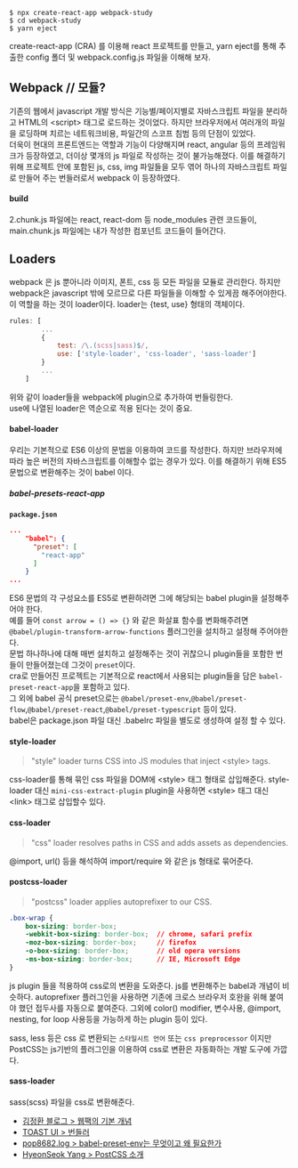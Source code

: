 

```
$ npx create-react-app webpack-study
$ cd webpack-study
$ yarn eject 
```
create-react-app (CRA) 를 이용해 react 프로젝트를 만들고,
yarn eject를 통해 추출한 config 폴더 및 webpack.config.js 파일을 이해해 보자.

## Webpack  // 모듈?
기존의 웹에서 javascript 개발 방식은 기능별/페이지별로 자바스크립트 파일을 분리하고 HTML의 \<script> 태그로 로드하는 것이었다.
하지만 브라우저에서 여러개의 파일을 로딩하며 치르는 네트워크비용, 파일간의 스코프 침범 등의 단점이 있었다.  
더욱이 현대의 프론트엔드는 역할과 기능이 다양해지며 react, angular 등의 프레임워크가 등장하였고, 더이상 몇개의 js 파일로 작성하는 것이 불가능해졌다.
이를 해결하기 위해 프로젝트 안에 포함된 js, css, img 파일들을 모두 엮어 하나의 자바스크립트 파일로 만들어 주는 번들러로서 webpack 이 등장하였다.

#### build
2.chunk.js 파일에는 react, react-dom 등 node_modules 관련 코드들이,
main.chunk.js 파일에는 내가 작성한 컴포넌트 코드들이 들어간다.

## Loaders
webpack 은 js 뿐아니라 이미지, 폰트, css 등 모든 파일을 모듈로 관리한다. 하지만 webpack은 javascript 밖에 모르므로 다른 파일들을 이해할 수 있게끔 해주어야한다.
이 역할을 하는 것이 loader이다. loader는 {test, use} 형태의 객체이다.


```javascript
rules: [
        ...
        {
            test: /\.(scss|sass)$/,
            use: ['style-loader', 'css-loader', 'sass-loader'] 
        }
        ...
    ]
```
위와 같이 loader들을 webpack에 plugin으로 추가하여 번들링한다.  
use에 나열된 loader은 역순으로 적용 된다는 것이 중요.
 
#### babel-loader
우리는 기본적으로 ES6 이상의 문법을 이용하여 코드를 작성한다.
하지만 브라우저에 따라 높은 버전의 자바스크립트를 이해할수 없는 경우가 있다.
이를 해결하기 위해 ES5 문법으로 변환해주는 것이 babel 이다.

##### babel-presets-react-app
**`package.json`**
```json
...
    "babel": {
      "preset": [
        "react-app"  
      ]
    }
...
```

ES6 문법의 각 구성요소를 ES5로 변환하려면 그에 해당되는 babel plugin을 설정해주어야 한다.  
예를 들어 `const arrow = () => {}` 와 같은 화살표 함수를 변화해주려면 `@babel/plugin-transform-arrow-functions` 플러그인을 설치하고 설정해 주어야한다.  
문법 하나하나에 대해 매번 설치하고 설정해주는 것이 귀찮으니 plugin들을 포함한 번들이 만들어졌는데 그것이 `preset`이다.  
cra로 만들어진 프로젝트는 기본적으로 react에서 사용되는 plugin들을 담은 `babel-preset-react-app`을 포함하고 있다.  
그 외에 babel 공식 preset으로는 `@babel/preset-env`,`@babel/preset-flow`,`@babel/preset-react`,`@babel/preset-typescript` 등이 있다.  
babel은 package.json 파일 대신 .babelrc 파일을 별도로 생성하여 설정 할 수 있다.

#### style-loader
> "style" loader turns CSS into JS modules that inject \<style> tags.

css-loader를 통해 묶인 css 파일을 DOM에 \<style> 태그 형태로 삽입해준다.
style-loader 대신 `mini-css-extract-plugin` plugin을 사용하면 \<style> 태그 대신 \<link> 태그로 삽입할수 있다.

#### css-loader
> "css" loader resolves paths in CSS and adds assets as dependencies.

@import, url() 등을 해석하여 import/require 와 같은 js 형태로 묶어준다. 

#### postcss-loader
>"postcss" loader applies autoprefixer to our CSS.
```css
.box-wrap {
    box-sizing: border-box;
    -webkit-box-sizing: border-box;  // chrome, safari prefix
    -moz-box-sizing: border-box;     // firefox
    -o-box-sizing: border-box;       // old opera versions
    -ms-box-sizing: border-box;      // IE, Microsoft Edge
}
```
js plugin 들을 적용하여 css로의 변환을 도와준다. js를 변환해주는 babel과 개념이 비슷하다.
autoprefixer 플러그인을 사용하면 기존에 크로스 브라우저 호완을 위해 붙여야 했던 접두사를 자동으로 붙여준다.
그외에 color() modifier, 변수사용, @import, nesting, for loop 사용등을 가능하게 하는 plugin 등이 있다.

sass, less 등은 css 로 변환되는 `스타일시트 언어` 또는 `css preprocessor` 이지만 PostCSS는 js기반의 플러그인을 이용하여 css로 변환은 자동화하는 개발 도구에 가깝다.
 
#### sass-loader
sass(scss) 파일을 css로 변환해준다.


- [김정환 블로그 > 웹팩의 기본 개념](http://jeonghwan-kim.github.io/js/2017/05/15/webpack.html)
- [TOAST UI > 번들러](https://ui.toast.com/fe-guide/ko_BUNDLER/)
- [pop8682.log > babel-preset-env는 무엇이고 왜 필요한가](https://velog.io/@pop8682/%EB%B2%88%EC%97%AD-%EC%99%9C-babel-preset%EC%9D%B4-%ED%95%84%EC%9A%94%ED%95%98%EA%B3%A0-%EC%99%9C-%ED%95%84%EC%9A%94%ED%95%9C%EA%B0%80-yhk03drm7q)
- [HyeonSeok Yang > PostCSS 소개](https://medium.com/@FourwingsY/postcss-%EC%86%8C%EA%B0%9C-727310aa6505) 